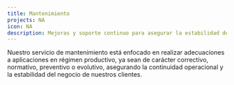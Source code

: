 ```yaml
---
title: Mantenimiento
projects: NA
icon: NA
description: Mejoras y soporte continuo para asegurar la estabilidad de tus sistemas. 
---
```


Nuestro servicio de mantenimiento está enfocado en realizar adecuaciones a aplicaciones en régimen productivo, ya sean de carácter correctivo, normativo, preventivo o evolutivo, asegurando la continuidad operacional y la estabilidad del negocio de nuestros clientes.